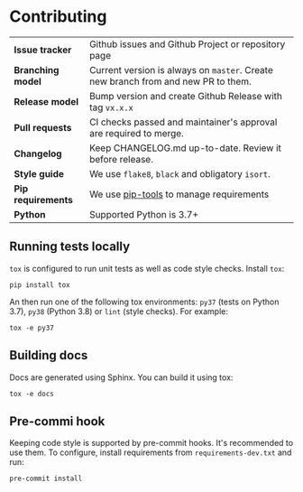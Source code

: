# Contributing

|                      |                                                                                   |
| -------------------- | --------------------------------------------------------------------------------- |
| **Issue tracker**    | Github issues and Github Project or repository page                               |
| **Branching model**  | Current version is always on `master`. Create new branch from and new PR to them. |
| **Release model**    | Bump version and create Github Release with tag `vx.x.x`                          |
| **Pull requests**    | CI checks passed and maintainer's approval are required to merge.                 |
| **Changelog**        | Keep CHANGELOG.md up-to-date. Review it before release.                           |
| **Style guide**      | We use `flake8`, `black` and obligatory `isort`.                                  |
| **Pip requirements** | We use [pip-tools](https://github.com/jazzband/pip-tools) to manage requirements  |
| **Python**           | Supported Python is 3.7+                                                          |

## Running tests locally

`tox` is configured to run unit tests as well as code style checks. Install `tox`:

    pip install tox

An then run one of the following tox environments: `py37` (tests on Python 3.7), `py38` (Python 3.8) or `lint` (style checks).
For example:

    tox -e py37

## Building docs

Docs are generated using Sphinx. You can build it using tox:

    tox -e docs

## Pre-commi hook

Keeping code style is supported by pre-commit hooks. It's recommended to use them.
To configure, install requirements from `requirements-dev.txt` and run:

    pre-commit install
